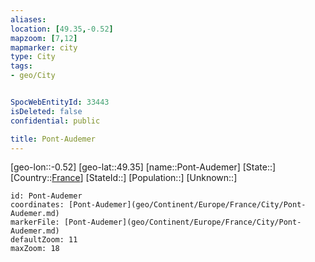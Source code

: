 ```yaml
---
aliases: 
location: [49.35,-0.52]
mapzoom: [7,12] 
mapmarker: city 
type: City
tags:
- geo/City


SpocWebEntityId: 33443
isDeleted: false
confidential: public

title: Pont-Audemer
---
```

[geo-lon::-0.52]
[geo-lat::49.35]
[name::Pont-Audemer]
[State::]
[Country::[France](geo/Continent/Europe/France.md)]
[StateId::]
[Population::]
[Unknown::]


```leaflet
id: Pont-Audemer
coordinates: [Pont-Audemer](geo/Continent/Europe/France/City/Pont-Audemer.md)
markerFile: [Pont-Audemer](geo/Continent/Europe/France/City/Pont-Audemer.md)
defaultZoom: 11 
maxZoom: 18
```


